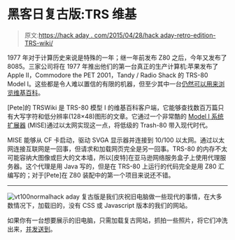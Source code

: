 # 黑客日复古版:TRS 维基

> 原文:[https://hack aday . com/2015/04/28/hack aday-retro-edition-TRS-wiki/](https://hackaday.com/2015/04/28/hackaday-retro-edition-trs-wiki/)

1977 年对于计算历史来说是特殊的一年；继一年前发布 Z80 之后，今年又发布了 8085。三家公司将在 1977 年推出他们的第一台真正的生产计算机:苹果发布了 Apple II，Commodore the PET 2001，Tandy / Radio Shack 的 TRS-80 Model I。这些都是令人难以置信的有限的机器，但至少其中一台[仍然可以用来浏览维基百科](http://pski.net/trswiki/)。

[Pete]的 TRSWiki 是 TRS-80 模型 I 的维基百科客户端，它能够查找数百万篇只有大写字符和低分辨率(128×48)图形的文章。它通过一个非常酷的 [Model I 系统扩展器](http://home.comcast.net/~bartlett.p/MISE/) (MISE)通过以太网实现这一点，将低级的 Trash-80 带入现代时代。

MISE 能够从 CF 卡启动，驱动 SVGA 显示器并连接到 10/100 以太网。通过以太网连接互联网是一回事，但请求和加载网页完全是另一回事。TRS-80 的内存不太可能容纳大图像或巨大的文本墙，所以[皮特]在亚马逊网络服务盒子上使用代理服务器。这个代理是用 Java 写的，但是在 TRS-80 上运行的代码完全是用 Z80 汇编写的；对于[Pete]在 Z80 装配中的第一个项目来说还不错。

* * *

![vt100normal](../Images/feb3dafab4e4c1a5d2af53414a3bdeb2.png)hack aday 复古版是我们庆祝旧电脑做一些现代的事情，在大多数情况下，加载旧的，没有 CSS 或 Javascript 版本的我们的网站。

如果你有一台想要展示的旧电脑，只需加载复古网站，抓拍一些照片，将它们冲洗出来，[并发送到](http://hackaday.com/submit-a-tip/)。